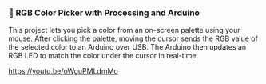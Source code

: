 ### 🎨 RGB Color Picker with Processing and Arduino

This project lets you pick a color from an on-screen palette using your mouse. After clicking the palette, moving the cursor sends the RGB value of the selected color to an Arduino over USB. The Arduino then updates an RGB LED to match the color under the cursor in real-time.

https://youtu.be/oWguPMLdmMo
